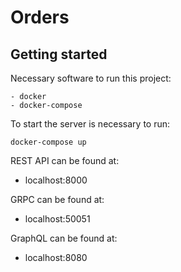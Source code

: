 # Orders

## Getting started
Necessary software to run this project:

    - docker
    - docker-compose

To start the server is necessary to run:

``docker-compose up``

REST API can be found at:

- localhost:8000

GRPC can be found at:

- localhost:50051

GraphQL can be found at:

- localhost:8080